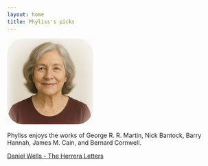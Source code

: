 ```yaml
---
layout: home
title: Phyliss's picks
---
```


![Phyliss](/assets/phyliss.png)

Phyliss enjoys the works of George R. R. Martin, Nick Bantock, Barry Hannah, James M. Cain, and Bernard Cornwell.

[Daniel Wells - The Herrera Letters](/works/Daniel-Wells-The-Herrera-Letters.html)  